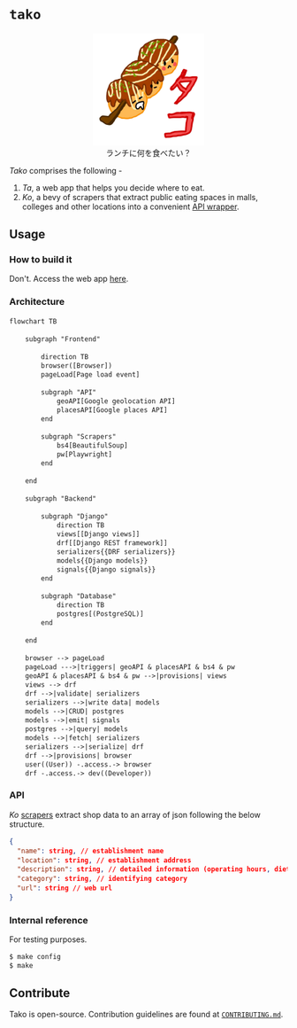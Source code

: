 # `tako`

<p align='center'>
    <img src="./asset/logo/tako_mascot.png" width=40% height=40%>
    <br>ランチに何を食べたい？
</p>

*Tako* comprises the following - 

1. *Ta*, a web app that helps you decide where to eat.   
2. *Ko*, a bevy of scrapers that extract public eating spaces in malls, colleges and other locations into a convenient [API wrapper](#api).

## Usage

### How to build it

Don't. Access the web app [here](addalinkherelater.com).

### Architecture

```mermaid
flowchart TB
    
    subgraph "Frontend"

        direction TB
        browser([Browser])
        pageLoad[Page load event]

        subgraph "API"
            geoAPI[Google geolocation API]
            placesAPI[Google places API]
        end

        subgraph "Scrapers"
            bs4[BeautifulSoup]
            pw[Playwright]
        end

    end

    subgraph "Backend"

        subgraph "Django"
            direction TB
            views[[Django views]]
            drf[[Django REST framework]]
            serializers{{DRF serializers}}
            models{{Django models}}
            signals{{Django signals}}
        end

        subgraph "Database"
            direction TB
            postgres[(PostgreSQL)]
        end
    
    end
    
    browser --> pageLoad
    pageLoad --->|triggers| geoAPI & placesAPI & bs4 & pw
    geoAPI & placesAPI & bs4 & pw -->|provisions| views
    views --> drf
    drf -->|validate| serializers
    serializers -->|write data| models
    models -->|CRUD| postgres
    models -->|emit| signals
    postgres -->|query| models
    models -->|fetch| serializers
    serializers -->|serialize| drf
    drf -->|provisions| browser
    user((User)) -.access.-> browser
    drf -.access.-> dev((Developer))
```

### API

*Ko* [scrapers](./scrapers) extract shop data to an array of json following the below structure.

```json
{
  "name": string, // establishment name
  "location": string, // establishment address
  "description": string, // detailed information (operating hours, dietary restrictions etc.)
  "category": string, // identifying category
  "url": string // web url
}
```

### Internal reference

For testing purposes.

```console
$ make config
$ make
```

## Contribute

Tako is open-source. Contribution guidelines are found at [`CONTRIBUTING.md`](./admin/CONTRIBUTING.md).